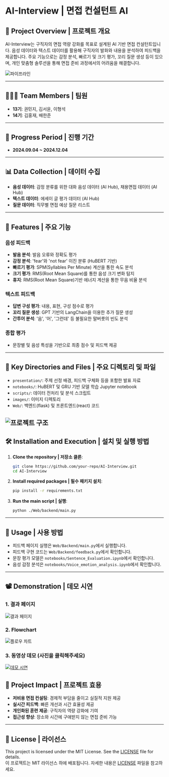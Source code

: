 # AI-Interview | 면접 컨설턴트 AI

## 🌟 **Project Overview | 프로젝트 개요**
AI-Interview는 구직자의 면접 역량 강화를 목표로 설계된 AI 기반 면접 컨설턴트입니다. 음성 데이터와 텍스트 데이터를 활용해 구직자의 발화와 내용을 분석하여 피드백을 제공합니다. 주요 기능으로는 감정 분석, 빠르기 및 크기 평가, 꼬리 질문 생성 등이 있으며, 개인 맞춤형 솔루션을 통해 면접 준비 과정에서의 어려움을 해결합니다.

![파이프라인](./images/pipeline.png)

---

## 🧑‍🤝‍🧑 **Team Members | 팀원**
- **13기**: 권민지, 김서윤, 이형석  
- **14기**: 김홍재, 배한준

---

## 📅 **Progress Period | 진행 기간**
- **2024.09.04 ~ 2024.12.04**

---

## 📊 **Data Collection | 데이터 수집**
- **음성 데이터**: 감정 분류를 위한 대화 음성 데이터 (AI Hub), 채용면접 데이터 (AI Hub)
- **텍스트 데이터**: 에세이 글 평가 데이터 (AI Hub)  
- **질문 데이터**: 직무별 면접 예상 질문 리스트  

---

## 🚀 **Features | 주요 기능**
### 음성 피드백
- **발음 분석**: 발음 오류와 정확도 평가
- **감정 분석**: 'fear'와 'not fear' 이진 분류 (HuBERT 기반)
- **빠르기 평가**: SPM(Syllables Per Minute) 계산을 통한 속도 분석
- **크기 평가**: RMS(Root Mean Square)를 통한 음성 크기 변화 탐지
- **휴지**: RMS(Root Mean Square)기반 에너지 계산을 통한 무음 비율 분석

### 텍스트 피드백
- **답변 구성 평가**: 내용, 표현, 구성 점수로 평가
- **꼬리 질문 생성**: GPT 기반의 LangChain을 이용한 추가 질문 생성
- **간투어 분석**: '음', '어', '그런데' 등 불필요한 말버릇의 빈도 분석 

### 종합 평가
- 문장별 및 음성 특성을 기반으로 최종 점수 및 피드백 제공

---

## 📁 **Key Directories and Files | 주요 디렉토리 및 파일**
- `presentation/`: 주제 선정 배경, 피드백 구체화 등을 포함한 발표 자료
- `notebooks/`: HuBERT 및 GRU 기반 모델 학습 Jupyter notebook  
- `scripts/`: 데이터 전처리 및 분석 스크립트  
- `images/`: 이미지 디렉토리  
- `Web/`: 백엔드(flask) 및 프론트엔드(react) 코드 

![프로젝트 구조](./images/Model_structures.JPG)
---

## 🛠️ **Installation and Execution | 설치 및 실행 방법**
1. **Clone the repository | 저장소 클론**:
    ```bash
    git clone https://github.com/your-repo/AI-Interview.git
    cd AI-Interview
    ```

2. **Install required packages | 필수 패키지 설치**:
    ```bash
    pip install -r requirements.txt
    ```

3. **Run the main script | 실행**:
    ```bash
    python ./Web/backend/main.py
    ```

---

## 📖 **Usage | 사용 방법**
- 피드백 페이지 실행은 `Web/Backend/main.py`에서 실행합니다.  
- 피드백 구현 코드는 `Web/Backend/feedback.py`에서 확인합니다.
- 문장 평가 모델은  `notebooks/Sentence_Evaluation.ipynb`에서 확인합니다.
- 음성 감정 분석은  `notebooks/Voice_emotion_analysis.ipynb`에서 확인합니다.
---

## 📽️ Demonstration | 데모 시연

### 1. 결과 페이지
![결과 페이지](./images/Feedback.jpg)


### 2. Flowchart
![플로우 차트](./images/Flowchart.JPG)


### 3. 동영상 데모 (사진을 클릭해주세요)
[![데모 시연](./images/demo_screen.JPG)](https://www.youtube.com/watch?v=IgEfCTvjx6E)


## 🎯 **Project Impact | 프로젝트 효용**
- **저비용 면접 컨설팅**: 경제적 부담을 줄이고 실질적 지원 제공  
- **실시간 피드백**: 빠른 개선과 시간 효율성 제공  
- **개인화된 훈련 제공**: 구직자의 역량 강화에 기여  
- **접근성 향상**: 장소와 시간에 구애받지 않는 면접 준비 가능  

---

## 📜 **License | 라이선스**
This project is licensed under the MIT License. See the [LICENSE](./LICENSE) file for details.  
이 프로젝트는 MIT 라이선스 하에 배포됩니다. 자세한 내용은 [LICENSE](./LICENSE) 파일을 참고하세요.
